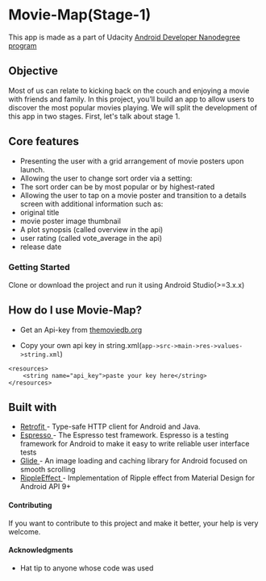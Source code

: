 # Movie-Map(Stage-1)
This app is made as a part of Udacity [Android Developer Nanodegree program](https://www.udacity.com/course/android-developer-nanodegree-by-google--nd801)

## Objective
Most of us can relate to kicking back on the couch and enjoying a movie with friends and family. In this project, you’ll build an app to allow users to discover the most popular movies playing. We will split the development of this app in two stages. First, let's talk about stage 1.

## Core features

* Presenting the user with a grid arrangement of movie posters upon launch.
* Allowing the user to change sort order via a setting:
* The sort order can be by most popular or by highest-rated
* Allowing the user to tap on a movie poster and transition to a details screen with additional information such as:
* original title
* movie poster image thumbnail
* A plot synopsis (called overview in the api)
* user rating (called vote_average in the api)
* release date


### Getting Started
Clone or download the project and run it using Android Studio(>=3.x.x)

## How do I use Movie-Map?

* Get an Api-key from [themoviedb.org](https://www.themoviedb.org/)

* Copy your own api key in string.xml(```app->src->main->res->values->string.xml```)

```
<resources>
    <string name="api_key">paste your key here</string>
</resources>
```

## Built with
* [Retrofit ](https://github.com/square/retrofit)- Type-safe HTTP client for Android and Java.
* [Espresso ](https://developer.android.com/training/testing/espresso)- The Espresso test framework. Espresso is a testing framework for Android to make it easy to write reliable user interface tests
* [Glide ](https://github.com/bumptech/glide)- An image loading and caching library for Android focused on smooth scrolling
* [RippleEffect ](https://github.com/traex/RippleEffect) - Implementation of Ripple effect from Material Design for Android API 9+




#### Contributing

If you want to contribute to this project and make it better, your help is very welcome.


#### Acknowledgments

* Hat tip to anyone whose code was used

